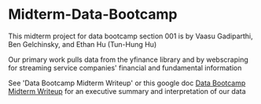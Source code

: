 # Midterm-Data-Bootcamp
This midterm project for data bootcamp section 001 is by Vaasu Gadiparthi, Ben Gelchinsky, and Ethan Hu (Tun-Hung Hu)

Our primary work pulls data from the yfinance library and by webscraping for streaming service companies' financial and fundamental information

See 'Data Bootcamp Midterm Writeup' or this google doc [Data Bootcamp Midterm Writeup](https://docs.google.com/document/d/1zgcK6yx1osllt7-2RN4G8faJGege1OpmJ5DKChDQidM/edit?usp=sharing) for an executive summary and interpretation of our data
